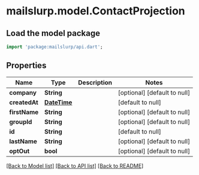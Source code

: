 # mailslurp.model.ContactProjection

## Load the model package
```dart
import 'package:mailslurp/api.dart';
```

## Properties
Name | Type | Description | Notes
------------ | ------------- | ------------- | -------------
**company** | **String** |  | [optional] [default to null]
**createdAt** | [**DateTime**](DateTime.md) |  | [default to null]
**firstName** | **String** |  | [optional] [default to null]
**groupId** | **String** |  | [optional] [default to null]
**id** | **String** |  | [default to null]
**lastName** | **String** |  | [optional] [default to null]
**optOut** | **bool** |  | [optional] [default to null]

[[Back to Model list]](../README.md#documentation-for-models) [[Back to API list]](../README.md#documentation-for-api-endpoints) [[Back to README]](../README.md)



